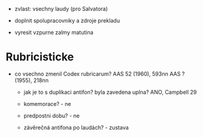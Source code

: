 * zvlast: vsechny laudy (pro Salvatora)

* doplnit spolupracovniky a zdroje prekladu


* vyresit vzpurne zalmy matutina

# Rubricisticke

* co vsechno zmenil Codex rubricarum?
  AAS 52 (1960), 593nn
  AAS ? (1955), 218nn
  * jak je to s duplikaci antifon? byla zavedena uplna? ANO, Campbell 29
  * komemorace? - ne
  * predpostni dobu? - ne
  
  * závěrečná antifona po laudách? - zustava
  
